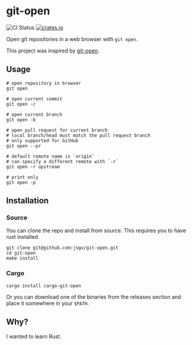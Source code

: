 # git-open

![CI Status](https://github.com/jsgv/git-open/actions/workflows/ci.yml/badge.svg)
[![crates.io](https://img.shields.io/crates/v/cargo-git-open.svg)](https://crates.io/crates/cargo-git-open)

Open git repositories in a web browser with `git open`.

This project was inspired by [git-open](https://github.com/paulirish/git-open).

## Usage

```shell
# open repository in browser
git open

# open current commit
git open -c

# open current branch
git open -b

# open pull request for current branch
# local branch/head must match the pull request branch
# only supported for GitHub
git open --pr

# default remote name is `origin`
# can specify a different remote with `-r`
git open -r upstream

# print only
git open -p
```

## Installation

### Source
You can clone the repo and install from source. This requires you to have rust installed.

```shell
git clone git@github.com:jsgv/git-open.git
cd git-open
make install
```

### Cargo

```shell
cargo install cargo-git-open
```

Or you can download one of the binaries from the releases section and place it
somewhere in your `$PATH`.

## Why?

I wanted to learn Rust.
